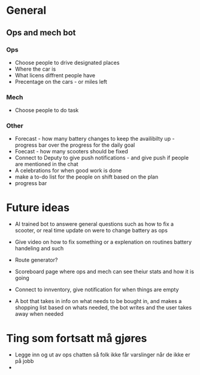 # General 

## Ops and mech bot

### Ops 
- Choose people to drive designated places
- Where the car is
- What licens diffrent people have
- Precentage on the cars - or miles left

### Mech
- Choose people to do task

### Other
- Forecast - how many battery changes to keep the availibilty up - progress bar over the progress for the daily goal
- Foecast - how many scooters should be fixed
- Connect to Deputy to give push notifications - and give push if people are mentioned in the chat
- A celebrations for when good work is done
- make a to-do list for the people on shift based on the plan
- progress bar


# Future ideas

- AI trained bot to answere general questions such as how to fix a scooter, or real time update on were to change battery as ops
- Give video on how to fix something or a explenation on routines battery handeling and such 

- Route generator?
- Scoreboard page where ops and mech can see theiur stats and how it is going
- Connect to innventory, give notification for when things are empty
- A bot that takes in info on what needs to be bought in, and makes a shopping list based on whats needed, the bot writes and the user takes away when needed


# Ting som fortsatt må gjøres

- Legge inn og ut av ops chatten så folk ikke får varslinger når de ikke er på jobb
- 